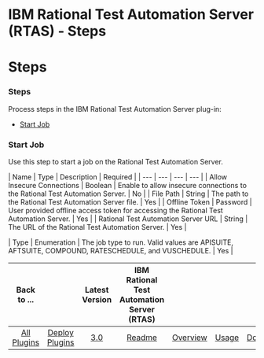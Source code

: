 
IBM Rational Test Automation Server (RTAS) - Steps
==================================================

# Steps



### Steps




 


 Process steps in the IBM Rational Test Automation Server plug-in:


* [Start Job](#start_job)





### Start Job


Use this step to start a job on the Rational Test Automation Server.




| Name | Type | Description | 
Required |
| --- | --- | --- | --- |
| Allow Insecure Connections | Boolean | Enable to allow insecure connections to 
the Rational Test Automation Server. | No |
| File Path | String | The path to the Rational Test Automation Server file.
 | Yes |
| Offline Token | Password | User provided offline access token for accessing the Rational Test Automation 
Server. | Yes |
| Rational Test Automation Server URL | String | The URL of the Rational Test Automation Server. | Yes |

| Type | Enumeration | The job type to run. Valid values are APISUITE, AFTSUITE, COMPOUND, RATESCHEDULE, and 
VUSCHEDULE. | Yes |




|Back to ...||Latest Version|IBM Rational Test Automation Server (RTAS) ||||
| :---: | :---: | :---: | :---: | :---: | :---: | :---: |
|[All Plugins](../../index.md)|[Deploy Plugins](../README.md)|[3.0](https://raw.githubusercontent.com/UrbanCode/IBM-UCD-PLUGINS/main/files/RTAS-UCD/RTAS-UCD-3.0.zip)|[Readme](README.md)|[Overview](overview.md)|[Usage](usage.md)|[Downloads](downloads.md)|
